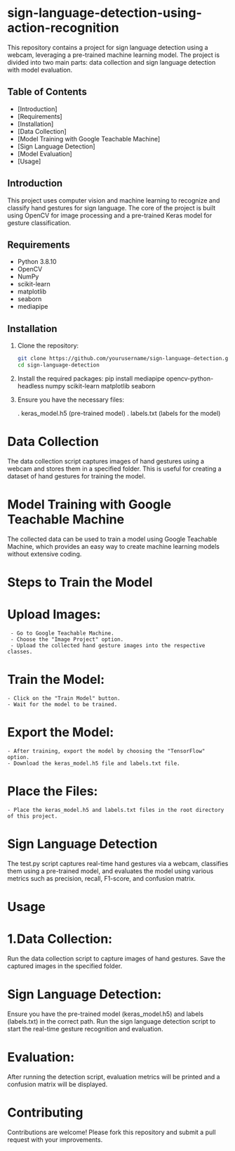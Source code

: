 # sign-language-detection-using-action-recognition

This repository contains a project for sign language detection using a webcam, leveraging a pre-trained machine learning model. The project is divided into two main parts: data collection and sign language detection with model evaluation.

## Table of Contents
- [Introduction]
- [Requirements]
- [Installation]
- [Data Collection]
- [Model Training with Google Teachable Machine]
- [Sign Language Detection]
- [Model Evaluation]
- [Usage]
## Introduction

This project uses computer vision and machine learning to recognize and classify hand gestures for sign language. The core of the project is built using OpenCV for image processing and a pre-trained Keras model for gesture classification.

## Requirements

- Python 3.8.10
- OpenCV
- NumPy
- scikit-learn
- matplotlib
- seaborn
- mediapipe

## Installation

1. Clone the repository:
   ```sh
   git clone https://github.com/yourusername/sign-language-detection.git
   cd sign-language-detection

2. Install the required packages:
    pip install mediapipe opencv-python-headless numpy scikit-learn matplotlib seaborn

3. Ensure you have the necessary files:

    . keras_model.h5 (pre-trained model)
    . labels.txt (labels for the model)



# Data Collection

The data collection script captures images of hand gestures using a webcam and stores them in a specified folder. This is useful for creating a dataset of hand gestures for training the model.


# Model Training with Google Teachable Machine
The collected data can be used to train a model using Google Teachable Machine, which provides an easy way to create machine learning models without extensive coding.

  # Steps to Train the Model
   # Upload Images:

     - Go to Google Teachable Machine.
     - Choose the "Image Project" option.
     - Upload the collected hand gesture images into the respective classes.
     
   # Train the Model:

    - Click on the "Train Model" button.
    - Wait for the model to be trained.
    
   # Export the Model:

    - After training, export the model by choosing the "TensorFlow" option.
    - Download the keras_model.h5 file and labels.txt file.
    
   # Place the Files:

    - Place the keras_model.h5 and labels.txt files in the root directory of this project.

# Sign Language Detection

The test.py script captures real-time hand gestures via a webcam, classifies them using a pre-trained model, and evaluates the model using various metrics such as precision, recall, F1-score, and confusion matrix.


# Usage
# 1.Data Collection:

Run the data collection script to capture images of hand gestures.
Save the captured images in the specified folder.

# Sign Language Detection:

Ensure you have the pre-trained model (keras_model.h5) and labels (labels.txt) in the correct path.
Run the sign language detection script to start the real-time gesture recognition and evaluation.

# Evaluation:

After running the detection script, evaluation metrics will be printed and a confusion matrix will be displayed.


# Contributing

Contributions are welcome! Please fork this repository and submit a pull request with your improvements.
